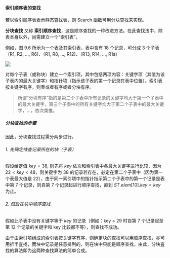 
#### 索引顺序表的查找

若以索引顺序表表示静态査找表，则 Search 函数可用分块査找来实现。

**分块查找** 又称 **索引顺序查找**，这是顺序查找的一种改进方法。在此查找法中，除表本身以外，尚需建立一个“索引表”。

例如，图 9.6 所示为一个表及其索引表，表中含有 18 个记录，可分成 3 个子表（R1, R2, …, R6)、（R1, R8, …, R12)、（R13, R14, …, R1a）

![](https://gitee.com/mayundaze/img_bed/raw/master/20200709171003.png)

对每个子表（或称块）建立一个索引项，其中包括两项内容：关键字项（其值为该子表内的最大关键字）和指针项（指示该子表的第一个记录在表中位置）。索引表按关键字有序，则表或者有序或者分块有序。

> 所谓“分块有序”指的是第二个子表中所有记录的关键字均大于第一个子表中的最大关键字，第三个子表中的所有关键字均大于第二个子表中的最大关键字，...，依次类推。

##### 分块查找的步骤

因此，分块查找过程需分两步进行。

###### 1. 先确定待查记录所在的块（子表）

假设给定值 $key = 38$, 则先将 $key$ 依次和索引表中各最大关键字进行比较，因为 $22 < key < 48$，则关键字为 38 的记录若存在，必定在第二个子表中（因为第一个表最大值是 22），由于同一索引项中的指针指示第二个子表中的第一个记录是表中第 7 个记录，则自第 7 个记录起进行顺序查找，直到 $ST.elem[10].key = key$ 为止。

###### 2. 然后在块中顺序査找

假如此子表中没有关键字等于 $key$ 的记录（例如：key = 29 时自第 7 个记录起至第 12 个记录的关键字和 key 比较都不等），则查找不成功。

由于由索引项组成的索引表按关键字有序，则确定块的查找可以用顺序查找，亦可用折半査找，而块中记录是任意排列的，则在块中只能是顺序查找。由此，分块査找的算法即为这两种查找算法的简单合成。
